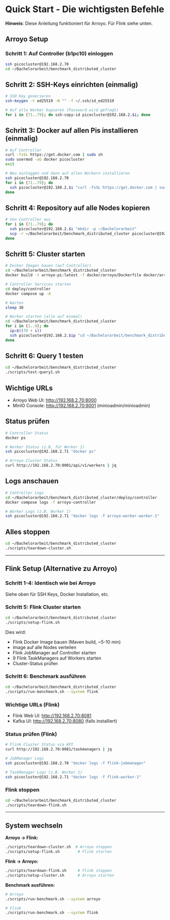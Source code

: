 # Quick Start - Die wichtigsten Befehle

**Hinweis**: Diese Anleitung funktioniert für Arroyo. Für Flink siehe unten.

## Arroyo Setup

### Schritt 1: Auf Controller (b1pc10) einloggen
```bash
ssh picocluster@192.168.2.70
cd ~/Bachelorarbeit/benchmark_distributed_cluster
```

## Schritt 2: SSH-Keys einrichten (einmalig)
```bash
# SSH Key generieren
ssh-keygen -t ed25519 -N "" -f ~/.ssh/id_ed25519

# Auf alle Worker kopieren (Password wird gefragt)
for i in {71..79}; do ssh-copy-id picocluster@192.168.2.$i; done
```

## Schritt 3: Docker auf allen Pis installieren (einmalig)
```bash
# Auf Controller
curl -fsSL https://get.docker.com | sudo sh
sudo usermod -aG docker picocluster
exit

# Neu einloggen und dann auf allen Workern installieren
ssh picocluster@192.168.2.70
for i in {71..79}; do
  ssh picocluster@192.168.2.$i "curl -fsSL https://get.docker.com | sudo sh && sudo usermod -aG docker picocluster"
done
```

## Schritt 4: Repository auf alle Nodes kopieren
```bash
# Von Controller aus
for i in {71..79}; do
  ssh picocluster@192.168.2.$i "mkdir -p ~/Bachelorarbeit"
  scp -r ~/Bachelorarbeit/benchmark_distributed_cluster picocluster@192.168.2.$i:~/Bachelorarbeit/
done
```

## Schritt 5: Cluster starten
```bash
# Docker Images bauen (auf Controller)
cd ~/Bachelorarbeit/benchmark_distributed_cluster
docker build -t arroyo-pi:latest -f docker/arroyo/Dockerfile docker/arroyo

# Controller Services starten
cd deploy/controller
docker compose up -d

# Warten
sleep 30

# Worker starten (alle auf einmal)
cd ~/Bachelorarbeit/benchmark_distributed_cluster
for i in {1..9}; do
  ip=$((70 + i))
  ssh picocluster@192.168.2.$ip "cd ~/Bachelorarbeit/benchmark_distributed_cluster/deploy/worker && NODE_ID=worker-$i WORKER_ID=$i docker compose up -d"
done
```

## Schritt 6: Query 1 testen
```bash
cd ~/Bachelorarbeit/benchmark_distributed_cluster
./scripts/test-query1.sh
```

## Wichtige URLs
- Arroyo Web UI: http://192.168.2.70:8000
- MinIO Console: http://192.168.2.70:9001 (minioadmin/minioadmin)

## Status prüfen
```bash
# Controller Status
docker ps

# Worker Status (z.B. für Worker 1)
ssh picocluster@192.168.2.71 "docker ps"

# Arroyo Cluster Status
curl http://192.168.2.70:8001/api/v1/workers | jq
```

## Logs anschauen
```bash
# Controller Logs
cd ~/Bachelorarbeit/benchmark_distributed_cluster/deploy/controller
docker compose logs -f arroyo-controller

# Worker Logs (z.B. Worker 1)
ssh picocluster@192.168.2.71 "docker logs -f arroyo-worker-worker-1"
```

## Alles stoppen
```bash
cd ~/Bachelorarbeit/benchmark_distributed_cluster
./scripts/teardown-cluster.sh
```

---

## Flink Setup (Alternative zu Arroyo)

### Schritt 1-4: Identisch wie bei Arroyo
Siehe oben für SSH Keys, Docker Installation, etc.

### Schritt 5: Flink Cluster starten
```bash
cd ~/Bachelorarbeit/benchmark_distributed_cluster
./scripts/setup-flink.sh
```

Dies wird:
- Flink Docker Image bauen (Maven build, ~5-10 min)
- Image auf alle Nodes verteilen
- Flink JobManager auf Controller starten
- 9 Flink TaskManagers auf Workers starten
- Cluster-Status prüfen

### Schritt 6: Benchmark ausführen
```bash
cd ~/Bachelorarbeit/benchmark_distributed_cluster
./scripts/run-benchmark.sh --system flink
```

### Wichtige URLs (Flink)
- Flink Web UI: http://192.168.2.70:8081
- Kafka UI: http://192.168.2.70:8080 (falls installiert)

### Status prüfen (Flink)
```bash
# Flink Cluster Status via API
curl http://192.168.2.70:8081/taskmanagers | jq

# JobManager Logs
ssh picocluster@192.168.2.70 "docker logs -f flink-jobmanager"

# TaskManager Logs (z.B. Worker 1)
ssh picocluster@192.168.2.71 "docker logs -f flink-worker-1"
```

### Flink stoppen
```bash
cd ~/Bachelorarbeit/benchmark_distributed_cluster
./scripts/teardown-flink.sh
```

---

## System wechseln

**Arroyo → Flink:**
```bash
./scripts/teardown-cluster.sh  # Arroyo stoppen
./scripts/setup-flink.sh        # Flink starten
```

**Flink → Arroyo:**
```bash
./scripts/teardown-flink.sh     # Flink stoppen
./scripts/setup-cluster.sh      # Arroyo starten
```

**Benchmark ausführen:**
```bash
# Arroyo
./scripts/run-benchmark.sh --system arroyo

# Flink
./scripts/run-benchmark.sh --system flink
```